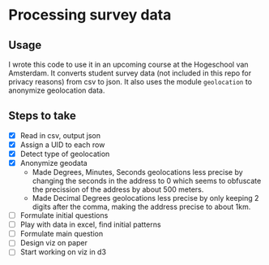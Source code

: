 # Processing survey data

## Usage
I wrote this code to use it in an upcoming course at the Hogeschool van Amsterdam. It converts student survey data (not included in this repo for privacy reasons) from csv to json.
It also uses the module `geolocation` to anonymize geolocation data.

## Steps to take
- [x] Read in csv, output json
- [x] Assign a UID to each row
- [x] Detect type of geolocation
- [x] Anonymize geodata
    + Made Degrees, Minutes, Seconds geolocations less precise by changing the seconds in the address to 0 which seems to obfuscate the precission of the address by about 500 meters.
    + Made Decimal Degrees geolocations less precise by only keeping 2 digits after the comma, making the address precise to about 1km.
- [ ] Formulate initial questions
- [ ] Play with data in excel, find initial patterns
- [ ] Formulate main question
- [ ] Design viz on paper
- [ ] Start working on viz in d3